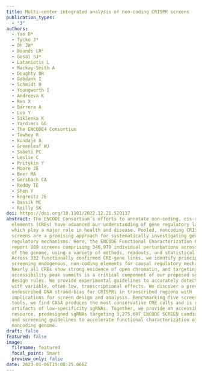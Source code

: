 ```yaml
---
title: Multi-center integrated analysis of non-coding CRISPR screens
publication_types:
  - "3"
authors:
  - Yao D*
  - Tycko J*
  - Oh JW*
  - Bounds LR*
  - Gosai SJ*
  - Lataniotis L
  - Mackay-Smith A
  - Doughty BR
  - Gabdank I
  - Schmidt H
  - Youngworth I
  - Andreeva K
  - Ren X
  - Barrera A
  - Luo Y
  - Siklenka K
  - Yardımcı GG
  - The ENCODE4 Consortium
  - Tewhey R
  - Kundaje A
  - Greenleaf WJ
  - Sabeti PC
  - Leslie C
  - Pritykin Y
  - Moore JE
  - Beer MA
  - Gersbach CA
  - Reddy TE
  - Shen Y
  - Engreitz JE
  - Bassik MC
  - Reilly SK
doi: https://doi.org/10.1101/2022.12.21.520137
abstract: The ENCODE Consortium’s efforts to annotate non-coding, cis-regulatory
  elements (CREs) have advanced our understanding of gene regulatory landscapes
  which play a major role in health and disease. Pooled, noncoding CRISPR
  screens are a promising approach for systematically investigating gene
  regulatory mechanisms. Here, the ENCODE Functional Characterization Centers
  report 109 screens comprising 346,970 individual perturbations across 13.3Mb
  of the genome, using a variety of methods, readouts, and statistical analyses.
  Across 332 functionally confirmed CRE-gene links, we identify principles for
  screening endogenous, non-coding elements for causal regulatory mechanisms.
  Nearly all CREs show strong evidence of open chromatin, and targeting
  accessibility peak summits is a critical component of our proposed sgRNA
  design rules. We provide experimental guidelines to accurately detect CREs
  with variable, often low, transcriptional effects. We discover a previously
  undescribed DNA strand-bias for CRISPRi in transcribed regions with
  implications for screen design and analysis. Benchmarking five screen analysis
  tools, we find CASA produces the most conservative CRE calls and is robust to
  artifacts of low-specificity sgRNAs. Together, we provide an accessible data
  resource, predesigned sgRNAs targeting 3,275,697 ENCODE SCREEN candidate CREs,
  and screening guidelines to accelerate functional characterization of the
  noncoding genome.
draft: false
featured: false
image:
  filename: featured
  focal_point: Smart
  preview_only: false
date: 2023-01-06T15:08:25.066Z
---
```

